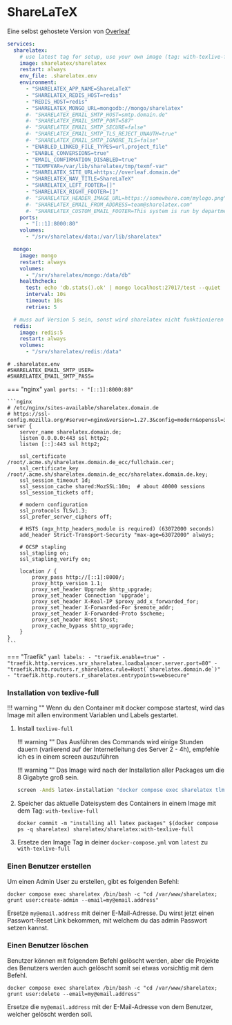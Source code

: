 # ShareLaTeX

Eine selbst gehostete Version von [Overleaf](https://overleaf.com)

```yaml
services:
  sharelatex:
    # use latest tag for setup, use your own image (tag: with-texlive-full) after installation
    image: sharelatex/sharelatex
    restart: always
    env_file: .sharelatex.env
    environment:
      - "SHARELATEX_APP_NAME=ShareLaTeX"
      - "SHARELATEX_REDIS_HOST=redis"
      - "REDIS_HOST=redis"
      - "SHARELATEX_MONGO_URL=mongodb://mongo/sharelatex"
      #- "SHARELATEX_EMAIL_SMTP_HOST=smtp.domain.de"
      #- "SHARELATEX_EMAIL_SMTP_PORT=587"
      #- "SHARELATEX_EMAIL_SMTP_SECURE=false"
      #- "SHARELATEX_EMAIL_SMTP_TLS_REJECT_UNAUTH=true"
      #- "SHARELATEX_EMAIL_SMTP_IGNORE_TLS=false"
      - "ENABLED_LINKED_FILE_TYPES=url,project_file"
      - "ENABLE_CONVERSIONS=true"
      - "EMAIL_CONFIRMATION_DISABLED=true"
      - "TEXMFVAR=/var/lib/sharelatex/tmp/texmf-var"
      - "SHARELATEX_SITE_URL=https://overleaf.domain.de"
      - "SHARELATEX_NAV_TITLE=ShareLaTeX"
      - "SHARELATEX_LEFT_FOOTER=[]"
      - "SHARELATEX_RIGHT_FOOTER=[]"
      #- "SHARELATEX_HEADER_IMAGE_URL=https://somewhere.com/mylogo.png"
      #- "SHARELATEX_EMAIL_FROM_ADDRESS=team@sharelatex.com"
      #- "SHARELATEX_CUSTOM_EMAIL_FOOTER=This system is run by department x"
    ports:
      - "[::1]:8000:80"
    volumes:
      - "/srv/sharelatex/data:/var/lib/sharelatex"

  mongo:
    image: mongo
    restart: always
    volumes:
      - "/srv/sharelatex/mongo:/data/db"
    healthcheck:
      test: echo 'db.stats().ok' | mongo localhost:27017/test --quiet
      interval: 10s
      timeout: 10s
      retries: 5

  # muss auf Version 5 sein, sonst wird sharelatex nicht funktionieren
  redis:
    image: redis:5
    restart: always
    volumes:
      - "/srv/sharelatex/redis:/data"
```

```shell
# .sharelatex.env
#SHARELATEX_EMAIL_SMTP_USER=
#SHARELATEX_EMAIL_SMTP_PASS=
```

=== "nginx"
    ```yaml
        ports:
          - "[::1]:8000:80"
    ```

    ```nginx
    # /etc/nginx/sites-available/sharelatex.domain.de
    # https://ssl-config.mozilla.org/#server=nginx&version=1.27.3&config=modern&openssl=3.4.0&ocsp=false&guideline=5.7
    server {
        server_name sharelatex.domain.de;
        listen 0.0.0.0:443 ssl http2;
        listen [::]:443 ssl http2;

        ssl_certificate /root/.acme.sh/sharelatex.domain.de_ecc/fullchain.cer;
        ssl_certificate_key /root/.acme.sh/sharelatex.domain.de_ecc/sharelatex.domain.de.key;
        ssl_session_timeout 1d;
        ssl_session_cache shared:MozSSL:10m;  # about 40000 sessions
        ssl_session_tickets off;

        # modern configuration
        ssl_protocols TLSv1.3;
        ssl_prefer_server_ciphers off;

        # HSTS (ngx_http_headers_module is required) (63072000 seconds)
        add_header Strict-Transport-Security "max-age=63072000" always;

        # OCSP stapling
        ssl_stapling on;
        ssl_stapling_verify on;

        location / {
            proxy_pass http://[::1]:8000/;
            proxy_http_version 1.1;
            proxy_set_header Upgrade $http_upgrade;
            proxy_set_header Connection 'upgrade';
            proxy_set_header X-Real-IP $proxy_add_x_forwarded_for;
            proxy_set_header X-Forwarded-For $remote_addr;
            proxy_set_header X-Forwarded-Proto $scheme;
            proxy_set_header Host $host;
            proxy_cache_bypass $http_upgrade;
        }
    }
    ```

=== "Traefik"
    ```yaml
        labels:
          - "traefik.enable=true"
          - "traefik.http.services.srv_sharelatex.loadbalancer.server.port=80"
          - "traefik.http.routers.r_sharelatex.rule=Host(`sharelatex.domain.de`)"
          - "traefik.http.routers.r_sharelatex.entrypoints=websecure"
    ```

### Installation von texlive-full
!!! warning ""
    Wenn du den Container mit docker compose startest, wird das Image mit allen environment Variablen und Labels gestartet.

1. Install `texlive-full`

    !!! warning ""
        Das Ausführen des Commands wird einige Stunden dauern (variierend auf der Internetleitung des Server 2 - 4h),
        empfehle ich es in einem screen auszuführen

    !!! warning ""
        Das Image wird nach der Installation aller Packages um die 8 Gigabyte groß sein.

    ```sh
    screen -AmdS latex-installation "docker compose exec sharelatex tlmgr update --self; tlmgr install scheme-full"
    ```

2. Speicher das aktuelle Dateisystem des Containers in einem Image mit dem Tag: `with-texlive-full`

    ```shell
    docker commit -m "installing all latex packages" $(docker compose ps -q sharelatex) sharelatex/sharelatex:with-texlive-full
    ```

3. Ersetze den Image Tag in deiner `docker-compose.yml` von `latest` zu `with-texlive-full`

### Einen Benutzer erstellen

Um einen Admin User zu erstellen, gibt es folgenden Befehl:

```shell
docker compose exec sharelatex /bin/bash -c "cd /var/www/sharelatex; grunt user:create-admin --email=my@email.address"
```

Ersetze `my@email.address` mit deiner E-Mail-Adresse. Du wirst jetzt einen Passwort-Reset Link bekommen, mit welchem du
das admin Passwort setzen kannst.

### Einen Benutzer löschen

Benutzer können mit folgendem Befehl gelöscht werden, aber die Projekte des Benutzers werden auch gelöscht somit sei
etwas vorsichtig mit dem Befehl.

```shell
docker compose exec sharelatex /bin/bash -c "cd /var/www/sharelatex; grunt user:delete --email=my@email.address"
```

Ersetze die `my@email.address` mit der E-Mail-Adresse von dem Benutzer, welcher gelöscht werden soll.
